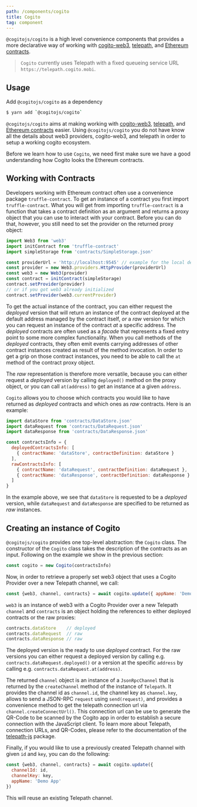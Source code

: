 ```yaml
---
path: /components/cogito
title: Cogito
tag: component
---
```


`@cogitojs/cogito` is a high level convenience components that provides a more
declarative way of working with [cogito-web3], [telepath], and [Ethereum contracts].

> `Cogito` currently uses Telepath with a fixed queueing service URL `https://telepath.cogito.mobi`.

## Usage

Add `@cogitojs/cogito` as a dependency

```bash
$ yarn add `@cogitojs/cogito`
```

`@cogitojs/cogito` aims at making working with [cogito-web3], [telepath], and [Ethereum contracts] easier. Using `@cogitojs/cogito` you do not have know all the details about web3 providers, cogito-web3, and telepath in order to setup a working cogito ecosystem.

Before we learn how to use `Cogito`, we need first make sure we have a good understanding how Cogito looks the Ethereum contracts.

## Working with Contracts

Developers working with Ethereum contract often use a convenience package `truffle-contract`.
To get an instance of a contract you first import `truffle-contract`. What you will get from importing `truffle-contract` is a function that takes a contract definition as an argument and returns a proxy object that you can use to interact with your contract. Before you can do that, however, you still need to set the provider on the returned proxy object:

```javascript
import Web3 from 'web3'
import initContract from 'truffle-contract'
import simpleStorage from 'contracts/SimpleStorage.json'

const providerUrl = 'http://localhost:9545' // example for the local development
const provider = new Web3.providers.HttpProvider(providerUrl)
const web3 = new Web3(provider)
const contract = initContract(simpleStorage)
contract.setProvider(provider)
// or if you got web3 already initialized
contract.setProvider(web3.currentProvider)
```

To get the actual instance of the contract, you can either request the *deployed* version that will
return an instance of the contract deployed at the default address managed by the contract itself, *or*
a *raw* version for which you can request an instance of the contract *at* a specific address. The
*deployed* contracts are often used as a *facade* that represents a fixed entry point to some more
complex functionality. When you call methods of the *deployed* contracts, they often emit events
carrying addresses of other contract instances created as result of the method invocation. In order to
get a grip on those contract instances, you need to be able to call the `at` method of the contract
proxy object.

The *raw* representation is therefore more versatile, because you can either request a *deployed*
version by calling `deployed()` method on the proxy object, or you can call `at(address)` to get
an instance at a given `address`.

`Cogito` allows you to choose which contracts you would like to have returned as *deployed* contracts and which ones as *raw* contracts. Here is an example:

```javascript
import dataStore from 'contracts/DataStore.json'
import dataRequest from 'contracts/DataRequest.json'
import dataResponse from 'contracts/DataResponse.json'

const contractsInfo = {
  deployedContractsInfo: [
    { contractName: 'dataStore', contractDefinition: dataStore }
  ],
  rawContractsInfo: [
    { contractName: 'dataRequest', contractDefinition: dataRequest },
    { contractName: 'dataResponse', contractDefinition: dataResponse }
  ]
}
```

In the example above, we see that `dataStore` is requested to be a *deployed* version, while `dataRequest` and `dataResponse` are specified to be returned as *raw* instances.

## Creating an instance of Cogito

`@cogitojs/cogito` provides one top-level abstraction: the `Cogito` class. The constructor of the
`Cogito` class takes the description of the contracts as an input. Following on the example we show
in the previous section:

```javascript
const cogito = new Cogito(contractsInfo)
```

Now, in order to retrieve a properly set web3 object that uses a Cogito
Provider over a new Telepath channel, we call:

```javascript
const {web3, channel, contracts} = await cogito.update({ appName: 'Demo App' })
```

`web3` is an instance of web3 with a Cogito Provider over a new Telepath `channel` and `contracts`
is an object holding the references to either deployed contracts or the raw proxies:

```javascript
contracts.dataStore    // deployed
contracts.dataRequest  // raw
contracts.dataResponse // raw
```

The deployed version is the ready to use *deployed* contract. For the raw versions you can either
request a deployed version by calling e.g. `contracts.dataRequest.deployed()` or a version at
the specific `address` by calling e.g. `contracts.dataRequest.at(address)`.

The returned `channel` object is an instance of a `JsonRpcChannel` that is returned by the
`createChannel` method of the instance of `Telepath`. It provides the channel id as `channel.id`, 
the channel key as `channel.key`, allows to send a JSON-RPC `request` using `send(request)`, and
provides a convenience method to get the telepath connection url via `channel.createConnectUrl()`.
This connection url can be use to generate the QR-Code to be scanned by the Cogito app in order
to establish a secure connection with the JavaScript client. To learn more about Telepath, connection URLs, and QR-Codes, please refer to the documentation of the [telepath-js] package.

Finally, if you would like to use a previously created Telepath channel with given `id` and `key`,
you can do the following:

```javascript
const {web3, channel, contracts} = await cogito.update({
  channelId: id,
  channelKey: key,
  appName: 'Demo App'
})
```

This will reuse an existing Telepath channel.

[Web3]: https://github.com/ethereum/web3.js
[cogito-web3]: /components/cogito-web3
[telepath]: /components/telepath-js
[telepath-js]: /components/telepath-js
[Ethereum contracts]: http://www.ethdocs.org/en/latest/contracts-and-transactions/index.html
